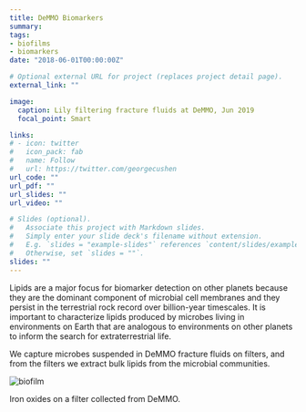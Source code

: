 ```yaml
---
title: DeMMO Biomarkers
summary: 
tags:
- biofilms
- biomarkers
date: "2018-06-01T00:00:00Z"

# Optional external URL for project (replaces project detail page).
external_link: ""

image:
  caption: Lily filtering fracture fluids at DeMMO, Jun 2019
  focal_point: Smart

links:
# - icon: twitter
#   icon_pack: fab
#   name: Follow
#   url: https://twitter.com/georgecushen
url_code: ""
url_pdf: ""
url_slides: ""
url_video: ""

# Slides (optional).
#   Associate this project with Markdown slides.
#   Simply enter your slide deck's filename without extension.
#   E.g. `slides = "example-slides"` references `content/slides/example-slides.md`.
#   Otherwise, set `slides = ""`.
slides: ""
---
```


Lipids are a major focus for biomarker detection on other planets because they are the dominant component of microbial cell membranes and they persist in the terrestrial rock record over billion-year timescales. It is important to characterize lipids produced by microbes living in environments on Earth that are analogous to environments on other planets to inform the search for extraterrestrial life.

We capture microbes suspended in DeMMO fracture fluids on filters, and from the filters we extract bulk lipids from the microbial communities.

![biofilm](/media/filter.JPG)
<p id="caption">Iron oxides on a filter collected from DeMMO.</p>